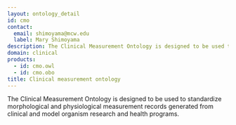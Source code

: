 ```yaml
---
layout: ontology_detail
id: cmo
contact: 
  email: shimoyama@mcw.edu
  label: Mary Shimoyama
description: The Clinical Measurement Ontology is designed to be used to standardize morphological and physiological measurement records generated from clinical and model organism research and health programs.
domain: clinical
products: 
  - id: cmo.owl
  - id: cmo.obo
title: Clinical measurement ontology
---
```


The Clinical Measurement Ontology is designed to be used to standardize morphological and physiological measurement records generated from clinical and model organism research and health programs.
